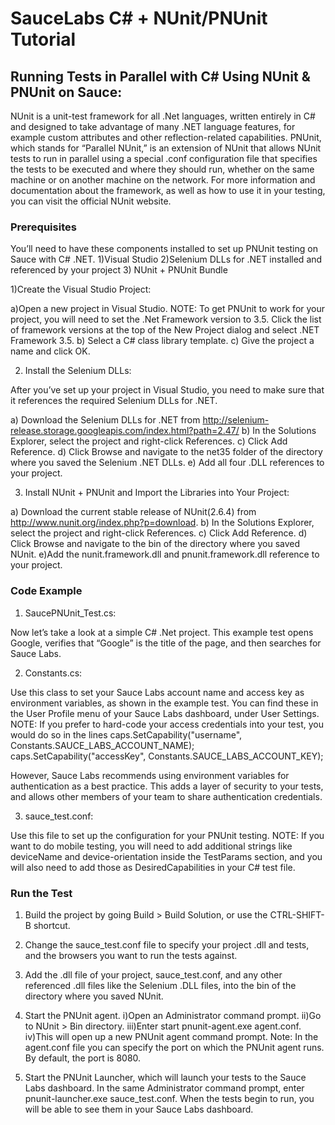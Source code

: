 # SauceLabs C# + NUnit/PNUnit Tutorial

## Running Tests in Parallel with C# Using NUnit & PNUnit on Sauce:

NUnit is a unit-test framework for all .Net languages, written entirely in C# and designed to take advantage of many .NET language features, for example custom attributes and other reflection-related capabilities. PNUnit, which stands for “Parallel NUnit,” is an extension of NUnit that allows NUnit tests to run in parallel using a special .conf configuration file that specifies the tests to be executed and where they should run, whether on the same machine or on another machine on the network. For more information and documentation about the framework, as well as how to use it in your testing, you can visit the official NUnit website.

### Prerequisites

You’ll need to have these components installed to set up PNUnit testing on Sauce with C# .NET.
  1)Visual Studio
  2)Selenium DLLs for .NET installed and referenced by your project
  3) NUnit + PNUnit Bundle

1)Create the Visual Studio Project:

a)Open a new project in Visual Studio.
NOTE: To get PNUnit to work for your project, you will need to set the .Net Framework version to 3.5. Click the list of framework versions at the top of the New Project dialog and select .NET Framework 3.5.
b) Select a C# class library template.
c) Give the project a name and click OK.

2) Install the  Selenium DLLs:

After you’ve set up your project in Visual Studio, you need to make sure that it references the required Selenium DLLs for .NET.

a) Download the Selenium DLLs for .NET from http://selenium-release.storage.googleapis.com/index.html?path=2.47/
b) In the Solutions Explorer, select the project and right-click References.
c) Click Add Reference.
d) Click Browse and navigate to the net35 folder of the directory where you saved the Selenium .NET DLLs.
e) Add all four .DLL references to your project.

3) Install NUnit + PNUnit and Import the Libraries into Your Project:

a) Download the current stable release of NUnit(2.6.4) from http://www.nunit.org/index.php?p=download.
b) In the Solutions Explorer, select the project and right-click References.
c) Click Add Reference.
d) Click Browse and navigate to the bin of the directory where you saved NUnit.
e)Add the nunit.framework.dll and pnunit.framework.dll reference to your project.

### Code Example

1) SaucePNUnit_Test.cs:

Now let’s take a look at a simple C# .Net project. This example test opens Google, verifies that “Google” is the title of the page, and then searches for Sauce Labs.

2) Constants.cs:

Use this class to set your Sauce Labs account name and access key as environment variables, as shown in the example test. You can find these in the User Profile menu of your Sauce Labs dashboard, under User Settings.
NOTE: If you prefer to hard-code your access credentials into your test, you would do so in the lines
 		caps.SetCapability("username", Constants.SAUCE_LABS_ACCOUNT_NAME);
 		caps.SetCapability("accessKey", Constants.SAUCE_LABS_ACCOUNT_KEY);

However, Sauce Labs recommends using environment variables for authentication as a best practice. This adds a layer of security to your tests, and allows other members of your team to share authentication credentials. 

3) sauce_test.conf:

Use this file to set up the configuration for your PNUnit testing. 
NOTE: If you want to do mobile testing, you will need to add additional strings like deviceName and device-orientation inside the TestParams section, and you will also need to add those as DesiredCapabilities in your C# test file. 

### Run the Test

1) Build the project by going Build > Build Solution, or use the CTRL-SHIFT-B shortcut.

2) Change the sauce_test.conf file to specify your project .dll and tests, and the browsers you want to run the tests against. 

3) Add the .dll file of your project, sauce_test.conf, and any other referenced .dll files like the Selenium .DLL files, into the bin of the directory where you saved NUnit.

4) Start the PNUnit agent.
  i)Open an Administrator command prompt.
  ii)Go to NUnit > Bin directory.
  iii)Enter start pnunit-agent.exe agent.conf.
  iv)This will open up a new PNUnit agent command prompt.
  Note: In the agent.conf file you can specify the port on which the PNUnit agent runs. By default, the port is 8080.
	
5) Start the PNUnit Launcher, which will launch your tests to the Sauce Labs dashboard. 
  In the same Administrator command prompt, enter pnunit-launcher.exe sauce_test.conf.
  When the tests begin to run, you will be able to see them in your Sauce Labs dashboard. 
